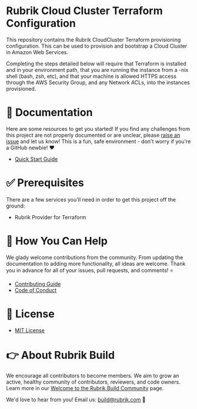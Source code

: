 # Rubrik Cloud Cluster Terraform Configuration

This repository contains the Rubrik CloudCluster Terraform provisioning configuration. This can be used to provision and bootstrap a Cloud Cluster in Amazon Web Services.

Completing the steps detailed below will require that Terraform is installed and in your environment path,  that you are running the instance from a -nix shell (bash, zsh, etc), and that your machine is allowed HTTPS access through the AWS Security Group, and any Network ACLs, into the instances provisioned.

# :blue_book: Documentation 

Here are some resources to get you started! If you find any challenges from this project are not properly documented or are unclear, please [raise an issue](https://github.com/rubrikinc/rubrik-cloudcluster-deploy-aws/issues/new/choose) and let us know! This is a fun, safe environment - don't worry if you're a GitHub newbie! :heart:

* [Quick Start Guide](https://github.com/rubrikinc/rubrik-cloudcluster-deploy-aws/blob/master/docs/quick-start.md)

# :white_check_mark: Prerequisites

There are a few services you'll need in order to get this project off the ground:

* Rubrik Provider for Terraform

# :muscle: How You Can Help

We glady welcome contributions from the community. From updating the documentation to adding more functionality, all ideas are welcome. Thank you in advance for all of your issues, pull requests, and comments! :star:

* [Contributing Guide](CONTRIBUTING.md)
* [Code of Conduct](CODE_OF_CONDUCT.md)

# :pushpin: License

* [MIT License](LICENSE)

# :point_right: About Rubrik Build

We encourage all contributors to become members. We aim to grow an active, healthy community of contributors, reviewers, and code owners. Learn more in our [Welcome to the Rubrik Build Community](https://github.com/rubrikinc/welcome-to-rubrik-build) page.

We'd love to hear from you! Email us: build@rubrik.com :love_letter:
